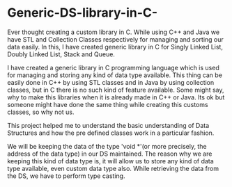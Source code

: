 # Generic-DS-library-in-C-
Ever thought creating a custom library in C. While using C++ and Java we have STL and Collection Classes respectively for managing and sorting our data easily. In this, I have created generic library in C for Singly Linked List, Doubly Linked List, Stack and Queue.


I have created a generic library in C programming language which is used for managing and storing any kind of data type available. This thing can be easily done in C++ by using STL classes and in Java by using collection classes, but in C there is no such kind of feature available.
Some might say, why to make this libraries when it is already made in C++ or Java. Its ok but someone might have done the same thing while creating this customs classes, so why not us.

This project helped me to understand the basic understanding of Data Structures and how the pre defined classes work in a particular fashion.

We will be keeping the data of the type 'void *'(or more precisely, the address of the data type) in our DS maintained. The reason why we are keeping this kind of data type is, it  will allow us to store any kind of data type available, even custom data type also. While retrieving the data from the DS, we have to perform type casting.




